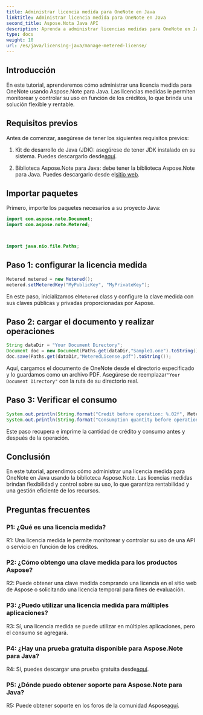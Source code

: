 ```yaml
---
title: Administrar licencia medida para OneNote en Java
linktitle: Administrar licencia medida para OneNote en Java
second_title: Aspose.Nota Java API
description: Aprenda a administrar licencias medidas para OneNote en Java usando la biblioteca Aspose.Note. Controle el uso, supervise los créditos y optimice los costos de manera eficiente.
type: docs
weight: 10
url: /es/java/licensing-java/manage-metered-license/
---
```

## Introducción

En este tutorial, aprenderemos cómo administrar una licencia medida para OneNote usando Aspose.Note para Java. Las licencias medidas le permiten monitorear y controlar su uso en función de los créditos, lo que brinda una solución flexible y rentable.

## Requisitos previos

Antes de comenzar, asegúrese de tener los siguientes requisitos previos:

1.  Kit de desarrollo de Java (JDK): asegúrese de tener JDK instalado en su sistema. Puedes descargarlo desde[aquí](https://www.oracle.com/java/technologies/javase-jdk11-downloads.html).
   
2. Biblioteca Aspose.Note para Java: debe tener la biblioteca Aspose.Note para Java. Puedes descargarlo desde el[sitio web](https://releases.aspose.com/note/java/).

## Importar paquetes

Primero, importe los paquetes necesarios a su proyecto Java:

```java
import com.aspose.note.Document;
import com.aspose.note.Metered;



import java.nio.file.Paths;
```

## Paso 1: configurar la licencia medida

```java
Metered metered = new Metered();
metered.setMeteredKey("MyPublicKey", "MyPrivateKey");
```

 En este paso, inicializamos el`Metered` class y configure la clave medida con sus claves públicas y privadas proporcionadas por Aspose.

## Paso 2: cargar el documento y realizar operaciones

```java
String dataDir = "Your Document Directory";
Document doc = new Document(Paths.get(dataDir,"Sample1.one").toString());
doc.save(Paths.get(dataDir,"MeteredLicense.pdf").toString());
```

 Aquí, cargamos el documento de OneNote desde el directorio especificado y lo guardamos como un archivo PDF. Asegúrese de reemplazar`"Your Document Directory"` con la ruta de su directorio real.

## Paso 3: Verificar el consumo

```java
System.out.println(String.format("Credit before operation: %.02f", Metered.getConsumptionCredit()));
System.out.println(String.format("Consumption quantity before operation: %.02f", Metered.getConsumptionQuantity()));
```

Este paso recupera e imprime la cantidad de crédito y consumo antes y después de la operación.

## Conclusión

En este tutorial, aprendimos cómo administrar una licencia medida para OneNote en Java usando la biblioteca Aspose.Note. Las licencias medidas brindan flexibilidad y control sobre su uso, lo que garantiza rentabilidad y una gestión eficiente de los recursos.

## Preguntas frecuentes

### P1: ¿Qué es una licencia medida?

R1: Una licencia medida le permite monitorear y controlar su uso de una API o servicio en función de los créditos.
   
### P2: ¿Cómo obtengo una clave medida para los productos Aspose?

R2: Puede obtener una clave medida comprando una licencia en el sitio web de Aspose o solicitando una licencia temporal para fines de evaluación.
   
### P3: ¿Puedo utilizar una licencia medida para múltiples aplicaciones?

R3: Sí, una licencia medida se puede utilizar en múltiples aplicaciones, pero el consumo se agregará.
   
### P4: ¿Hay una prueba gratuita disponible para Aspose.Note para Java?

 R4: Sí, puedes descargar una prueba gratuita desde[aquí](https://releases.aspose.com/).
   
### P5: ¿Dónde puedo obtener soporte para Aspose.Note para Java?

 R5: Puede obtener soporte en los foros de la comunidad Aspose[aquí](https://forum.aspose.com/c/note/28).